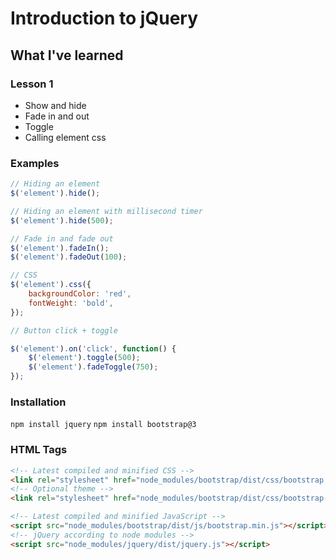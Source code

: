 # Introduction to jQuery

## What I've learned

### Lesson 1
- Show and hide
- Fade in and out
- Toggle
- Calling element css

### Examples
```JavaScript
// Hiding an element
$('element').hide();

// Hiding an element with millisecond timer
$('element').hide(500);

// Fade in and fade out
$('element').fadeIn();
$('element').fadeOut(100);

// CSS
$('element').css({
	backgroundColor: 'red',
	fontWeight: 'bold',
});

// Button click + toggle

$('element').on('click', function() {
	$('element').toggle(500);
	$('element').fadeToggle(750);
});
```

### Installation
`npm install jquery`
`npm install bootstrap@3`

### HTML Tags
```HTML
<!-- Latest compiled and minified CSS -->
<link rel="stylesheet" href="node_modules/bootstrap/dist/css/bootstrap.min.css">
<!-- Optional theme -->
<link rel="stylesheet" href="node_modules/bootstrap/dist/css/bootstrap-theme.min.css">

<!-- Latest compiled and minified JavaScript -->
<script src="node_modules/bootstrap/dist/js/bootstrap.min.js"></script>
<!-- jQuery according to node modules -->
<script src="node_modules/jquery/dist/jquery.js"></script>
```